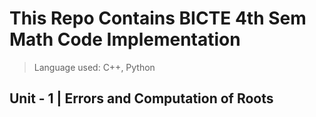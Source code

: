 # This Repo Contains BICTE 4th Sem Math Code Implementation
> Language used: C++, Python

## Unit - 1 | Errors and Computation of Roots
